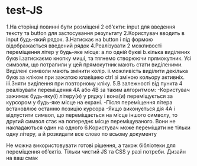 # test-JS

1.На сторінці повинні бути розміщені 2 об‘єкти: input для введення тексту та button для застосування результату
2.Користувач вводить в input будь-який рядок.
3.Натискає на button і під формою відображається введений рядок
4.Реалізувати 2 можливості переміщення літер у будь-яке місце:
a.по одній букві
b.кілька виділених букв
i.затискаємо кнопку миші, та тягнемо створюючи прямокутник. Усі символи, що потрапили у цей прямокутник мають стати виділеними. Виділені символи мають змінити колір.
ii.можливість виділити декілька букв за кліком при зажатою клавішею ctrl зі зміною кольору активніх.
iii.Зняти виділення при повторному кліку.
5.В залежності від пункта 4 реалізувати переміщення 4A або 4B за таким алгоритмом:
-Користувач зажимає будь-яку(і) літеру(и) у рядку і вона(и) переміщується за курсором у будь-яке місце на екрані.
-Після переміщення літера встановлює останню позицію курсора
-Якщо виконується дія 4А і відпустити символ, що переміщається на місце іншого символу, то другий символ стає на попереднє місце переміщуваного. Вони не накладаються один на одного
6.Користувач може переміщати не тільки одну літеру, а й розкидати все слово по всьому документу

Не можна використовувати готові рішення, а також бібліотеки для переміщення об’єктів. Тільки чистий JS та СSS у разі потреби. Дизайн на ваш смак
